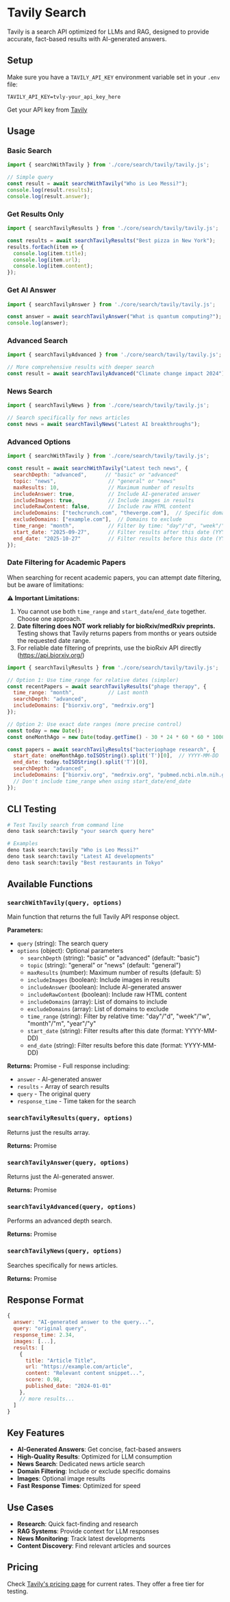# Tavily Search

Tavily is a search API optimized for LLMs and RAG, designed to provide accurate, fact-based results with AI-generated answers.

## Setup

Make sure you have a `TAVILY_API_KEY` environment variable set in your `.env` file:

```
TAVILY_API_KEY=tvly-your_api_key_here
```

Get your API key from [Tavily](https://tavily.com/)

## Usage

### Basic Search

```javascript
import { searchWithTavily } from './core/search/tavily/tavily.js';

// Simple query
const result = await searchWithTavily("Who is Leo Messi?");
console.log(result.results);
console.log(result.answer);
```

### Get Results Only

```javascript
import { searchTavilyResults } from './core/search/tavily/tavily.js';

const results = await searchTavilyResults("Best pizza in New York");
results.forEach(item => {
  console.log(item.title);
  console.log(item.url);
  console.log(item.content);
});
```

### Get AI Answer

```javascript
import { searchTavilyAnswer } from './core/search/tavily/tavily.js';

const answer = await searchTavilyAnswer("What is quantum computing?");
console.log(answer);
```

### Advanced Search

```javascript
import { searchTavilyAdvanced } from './core/search/tavily/tavily.js';

// More comprehensive results with deeper search
const result = await searchTavilyAdvanced("Climate change impact 2024");
```

### News Search

```javascript
import { searchTavilyNews } from './core/search/tavily/tavily.js';

// Search specifically for news articles
const news = await searchTavilyNews("Latest AI breakthroughs");
```

### Advanced Options

```javascript
import { searchWithTavily } from './core/search/tavily/tavily.js';

const result = await searchWithTavily("Latest tech news", {
  searchDepth: "advanced",      // "basic" or "advanced"
  topic: "news",                 // "general" or "news"
  maxResults: 10,                // Maximum number of results
  includeAnswer: true,           // Include AI-generated answer
  includeImages: true,           // Include images in results
  includeRawContent: false,      // Include raw HTML content
  includeDomains: ["techcrunch.com", "theverge.com"],  // Specific domains
  excludeDomains: ["example.com"],  // Domains to exclude
  time_range: "month",           // Filter by time: "day"/"d", "week"/"w", "month"/"m", "year"/"y"
  start_date: "2025-09-27",      // Filter results after this date (YYYY-MM-DD)
  end_date: "2025-10-27"         // Filter results before this date (YYYY-MM-DD)
});
```

### Date Filtering for Academic Papers

When searching for recent academic papers, you can attempt date filtering, but be aware of limitations:

**⚠️ Important Limitations:**
1. You cannot use both `time_range` and `start_date`/`end_date` together. Choose one approach.
2. **Date filtering does NOT work reliably for bioRxiv/medRxiv preprints.** Testing shows that Tavily returns papers from months or years outside the requested date range.
3. For reliable date filtering of preprints, use the bioRxiv API directly (https://api.biorxiv.org/)

```javascript
import { searchTavilyResults } from './core/search/tavily/tavily.js';

// Option 1: Use time_range for relative dates (simpler)
const recentPapers = await searchTavilyResults("phage therapy", {
  time_range: "month",           // Last month
  searchDepth: "advanced",
  includeDomains: ["biorxiv.org", "medrxiv.org"]
});

// Option 2: Use exact date ranges (more precise control)
const today = new Date();
const oneMonthAgo = new Date(today.getTime() - 30 * 24 * 60 * 60 * 1000);

const papers = await searchTavilyResults("bacteriophage research", {
  start_date: oneMonthAgo.toISOString().split('T')[0],  // YYYY-MM-DD
  end_date: today.toISOString().split('T')[0],
  searchDepth: "advanced",
  includeDomains: ["biorxiv.org", "medrxiv.org", "pubmed.ncbi.nlm.nih.gov"]
  // Don't include time_range when using start_date/end_date
});
```

## CLI Testing

```bash
# Test Tavily search from command line
deno task search:tavily "your search query here"

# Examples
deno task search:tavily "Who is Leo Messi?"
deno task search:tavily "Latest AI developments"
deno task search:tavily "Best restaurants in Tokyo"
```

## Available Functions

### `searchWithTavily(query, options)`

Main function that returns the full Tavily API response object.

**Parameters:**
- `query` (string): The search query
- `options` (object): Optional parameters
  - `searchDepth` (string): "basic" or "advanced" (default: "basic")
  - `topic` (string): "general" or "news" (default: "general")
  - `maxResults` (number): Maximum number of results (default: 5)
  - `includeImages` (boolean): Include images in results
  - `includeAnswer` (boolean): Include AI-generated answer
  - `includeRawContent` (boolean): Include raw HTML content
  - `includeDomains` (array): List of domains to include
  - `excludeDomains` (array): List of domains to exclude
  - `time_range` (string): Filter by relative time: "day"/"d", "week"/"w", "month"/"m", "year"/"y"
  - `start_date` (string): Filter results after this date (format: YYYY-MM-DD)
  - `end_date` (string): Filter results before this date (format: YYYY-MM-DD)

**Returns:** Promise<Object> - Full response including:
- `answer` - AI-generated answer
- `results` - Array of search results
- `query` - The original query
- `response_time` - Time taken for the search

### `searchTavilyResults(query, options)`

Returns just the results array.

**Returns:** Promise<Array>

### `searchTavilyAnswer(query, options)`

Returns just the AI-generated answer.

**Returns:** Promise<string>

### `searchTavilyAdvanced(query, options)`

Performs an advanced depth search.

**Returns:** Promise<Object>

### `searchTavilyNews(query, options)`

Searches specifically for news articles.

**Returns:** Promise<Object>

## Response Format

```javascript
{
  answer: "AI-generated answer to the query...",
  query: "original query",
  response_time: 2.34,
  images: [...],
  results: [
    {
      title: "Article Title",
      url: "https://example.com/article",
      content: "Relevant content snippet...",
      score: 0.98,
      published_date: "2024-01-01"
    },
    // more results...
  ]
}
```

## Key Features

- **AI-Generated Answers**: Get concise, fact-based answers
- **High-Quality Results**: Optimized for LLM consumption
- **News Search**: Dedicated news article search
- **Domain Filtering**: Include or exclude specific domains
- **Images**: Optional image results
- **Fast Response Times**: Optimized for speed

## Use Cases

- **Research**: Quick fact-finding and research
- **RAG Systems**: Provide context for LLM responses
- **News Monitoring**: Track latest developments
- **Content Discovery**: Find relevant articles and sources

## Pricing

Check [Tavily's pricing page](https://tavily.com/pricing) for current rates. They offer a free tier for testing.

